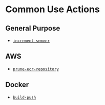 # Common Use Actions

## General Purpose

- [`increment-semver`](./increment-semver/README.md)

## AWS

- [`prune-ecr-repository`](./prune-ecr-repository/README.md)

## Docker

- [`build-push`](./build-push/README.md)
